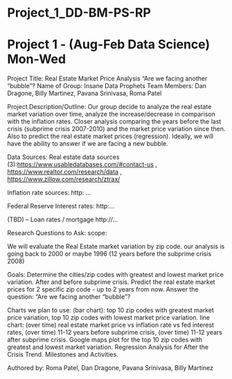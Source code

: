 # Project_1_DD-BM-PS-RP
# Project 1 - (Aug-Feb Data Science) Mon-Wed

Project Title: Real Estate Market Price Analysis
 “Are we facing another “bubble”? Name of Group: Insane Data Prophets Team Members: Dan Dragone, Billy Martinez, Pavana Srinivasa, Roma Patel

Project Description/Outline: Our group decide to analyze the real estate market variation over time, analyze the increase/decrease in comparison with the inflation rates. Closer analysis comparing the years before the last crisis (subprime crisis 2007-2010) and the market price variation since then. Also to predict the real estate market prices (regression).                                   Ideally, we will have the ability to answer if we are facing a new bubble.

Data Sources: Real estate data sources (3):https://www.usabledatabases.com/#contact-us , https://www.realtor.com/research/data , https://www.zillow.com/research/ztrax/

Inflation rate sources: http: …

Federal Reserve Interest rates: http:…

(TBD) – Loan rates / mortgage http://...

Research Questions to Ask: scope:

We will evaluate the Real Estate market variation by zip code.
our analysis is going back to 2000 or maybe 1996 (12 years before the subprime crisis 2008)

Goals:
Determine the cities/zip codes with greatest and lowest market price variation. 
After and before subprime crisis.
Predict the real estate market prices for 2 specific zip code - up to 2 years from now.
Answer the question: “Are we facing another “bubble”? 

Charts we plan to use:
(bar chart): top 10 zip codes with greatest market price variation,
             top 10 zip codes with lowest market price variation.
line chart: (over time) real estate market price vs inflation rate vs fed interest rates,
            (over time) 11-12 years before subprime crisis,
            (over time) 11-12 years after subprime crisis.
Google maps plot for the top 10 zip codes with greatest and lowest market variation.
Regression Analysis for After the Crisis Trend.
Milestones and Activities.

Authored by: Roma Patel, Dan Dragone, Pavana Srinivasa, Billy Martinez